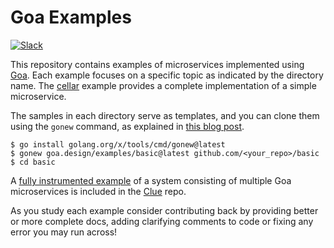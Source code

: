 # Goa Examples

[![Slack](https://img.shields.io/badge/slack-gophers-orange.svg?style=flat)](https://gophers.slack.com/messages/goa/)

This repository contains examples of microservices implemented using
[Goa](https://github.com/goadesign/goa). Each example focuses on a specific topic as indicated by
the directory name. The [cellar](https://github.com/goadesign/examples/tree/master/cellar) example
provides a complete implementation of a simple microservice.

The samples in each directory serve as templates, and you can clone them using the `gonew` command, as explained in [this blog post](https://go.dev/blog/gonew).

```shell
$ go install golang.org/x/tools/cmd/gonew@latest
$ gonew goa.design/examples/basic@latest github.com/<your_repo>/basic
$ cd basic
```

A [fully instrumented example](https://github.com/goadesign/clue/tree/main/example/weather) of a
system consisting of multiple Goa microservices is included in the
[Clue](https://github.com/goadesign/clue) repo.

As you study each example consider contributing back by providing better or more complete docs,
adding clarifying comments to code or fixing any error you may run across!
